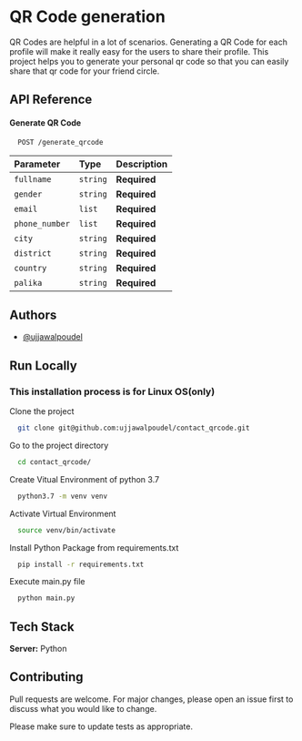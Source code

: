 
# QR Code generation

QR Codes are helpful in a lot of scenarios.
Generating a QR Code for each profile will make it really easy for the users to share their profile.
This project helps you to generate your personal qr code so that you can easily share that qr code for your friend circle.

## API Reference

#### Generate QR Code

```http
  POST /generate_qrcode
```

| Parameter | Type     | Description                |
| :-------- | :------- | :------------------------- |
| `fullname` | `string` | **Required**|
| `gender` | `string` | **Required**|
| `email` | `list` | **Required**|
| `phone_number` | `list` | **Required**|
| `city` | `string` | **Required**|
| `district` | `string` | **Required**|
| `country` | `string` | **Required**|
| `palika` | `string` | **Required**|


## Authors

- [@ujjawalpoudel](https://github.com/ujjawalpoudel)
## Run Locally
### This installation process is for Linux OS(only)

Clone the project

```bash
  git clone git@github.com:ujjawalpoudel/contact_qrcode.git
```

Go to the project directory

```bash
  cd contact_qrcode/
```

Create Vitual Environment of python 3.7

```bash
  python3.7 -m venv venv
```
Activate Virtual Environment

```bash
  source venv/bin/activate
```
Install Python Package from requirements.txt 

```bash
  pip install -r requirements.txt 
```
Execute main.py file

```bash
  python main.py
```

## Tech Stack

**Server:** Python

## Contributing
Pull requests are welcome. For major changes, please open an issue first to discuss what you would like to change.

Please make sure to update tests as appropriate.
